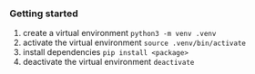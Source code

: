 ### Getting started 

1. create a virtual environment `python3 -m venv .venv`
2. activate the virtual environment `source .venv/bin/activate`
3. install dependencies `pip install <package>`
4. deactivate the virtual environment `deactivate`


